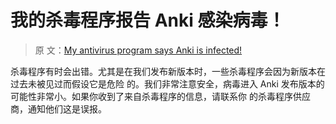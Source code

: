 # 我的杀毒程序报告 Anki 感染病毒！

> 原
> 文：[My antivirus program says Anki is infected!](https://faqs.ankiweb.net/my-antivirus-program-says-anki-is-infected.html)

杀毒程序有时会出错。尤其是在我们发布新版本时，一些杀毒程序会因为新版本在过去未被见过而假设它是危险
的。我们非常注意安全，病毒进入 Anki 发布版本的可能性非常小。如果你收到了来自杀毒程序的信息，请联系你
的杀毒程序供应商，通知他们这是误报。
